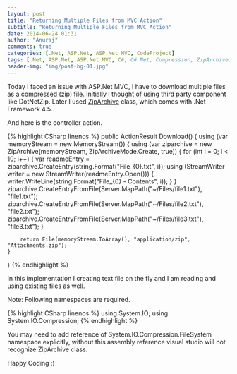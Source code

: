 ```yaml
---
layout: post
title: "Returning Multiple Files from MVC Action"
subtitle: "Returning Multiple Files from MVC Action"
date: 2014-06-24 01:31
author: "Anuraj"
comments: true
categories: [.Net, ASP.Net, ASP.Net MVC, CodeProject]
tags: [.Net, ASP.Net, ASP.Net MVC, C#, C#.Net, Compression, ZipArchive]
header-img: "img/post-bg-01.jpg"
---
```

Today I faced an issue with ASP.Net MVC, I have to download multiple files as a compressed (zip) file. Initially I thought of using third party component like DotNetZip. Later I used [ZipArchive](http://msdn.microsoft.com/en-us/library/system.io.compression.ziparchive.aspx) class, which comes with .Net Framework 4.5.

And here is the controller action.

{% highlight CSharp linenos %}
public ActionResult Download()
{
    using (var memoryStream = new MemoryStream())
    {
        using (var ziparchive = new ZipArchive(memoryStream, ZipArchiveMode.Create, true))
        {
            for (int i = 0; i < 10; i++)
            {
                var readmeEntry = ziparchive.CreateEntry(string.Format("File_{0}.txt", i));
                using (StreamWriter writer = new StreamWriter(readmeEntry.Open()))
                {
                    writer.WriteLine(string.Format("File_{0} - Contents", i));
                }
            }
            ziparchive.CreateEntryFromFile(Server.MapPath("~/Files/file1.txt"), "file1.txt");
            ziparchive.CreateEntryFromFile(Server.MapPath("~/Files/file2.txt"), "file2.txt");
            ziparchive.CreateEntryFromFile(Server.MapPath("~/Files/file3.txt"), "file3.txt");
        }

        return File(memoryStream.ToArray(), "application/zip", "Attachments.zip");
    }
}
{% endhighlight %}

In this implementation I creating text file on the fly and I am reading and using existing files as well.

Note: Following namespaces are required.

{% highlight CSharp linenos %}
using System.IO;
using System.IO.Compression;
{% endhighlight %}

You may need to add reference of System.IO.Compression.FileSystem namespace explicitly, without this assembly reference visual studio will not recognize ZipArchive class.

Happy Coding :)
